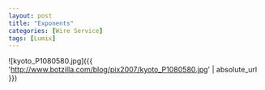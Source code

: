 ```yaml
---
layout: post
title: "Exponents"
categories: [Wire Service]
tags: [Lumix]
---
```



![kyoto_P1080580.jpg]({{ 'http://www.botzilla.com/blog/pix2007/kyoto_P1080580.jpg' | absolute_url }})


